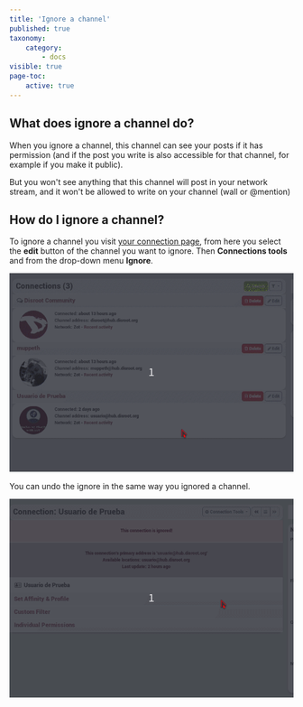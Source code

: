 ```yaml
---
title: 'Ignore a channel'
published: true
taxonomy:
    category:
        - docs
visible: true
page-toc:
    active: true
---
```


## What does ignore a channel do?
When you ignore a channel, this channel can see your posts if it has permission (and if the post you write is also accessible for that channel, for example if you make it public).

But you won't see anything that this channel will post in your network stream, and it won't be allowed to write on your channel (wall or @mention)

## How do I ignore a channel?
To ignore a channel you visit [your connection page](https://hub.disroot.org/connections), from here you select the **edit** button of the channel you want to ignore. Then **Connections tools** and from the drop-down menu **Ignore**.

![IgnoreChannel](en/IgnoreChannel.gif)

You can undo the ignore in the same way you ignored a channel.

![UnIgnoreChannel](en/UnIgnoreChannel.gif)
